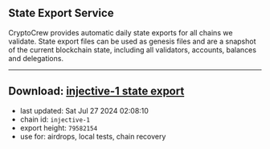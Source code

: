 ## State Export Service
CryptoCrew provides automatic daily state exports for all chains we validate. State export files can be used as genesis files and are a snapshot of the current blockchain state, including all validators, accounts, balances and delegations.

---
**Download: [injective-1 state export](https://dl-eu2.ccvalidators.com/SERVICE/injective/injective-1_export_79582154.json)**
---

- last updated: Sat Jul 27 2024 02:08:10
- chain id: `injective-1`
- export height: `79582154`
- use for: airdrops, local tests, chain recovery
